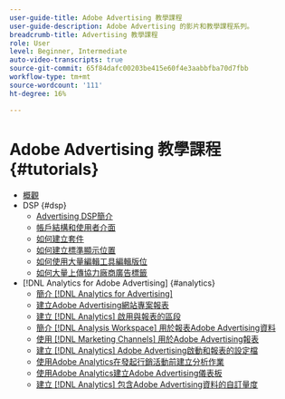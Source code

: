 ```yaml
---
user-guide-title: Adobe Advertising 教學課程
user-guide-description: Adobe Advertising 的影片和教學課程系列。
breadcrumb-title: Advertising 教學課程
role: User
level: Beginner, Intermediate
auto-video-transcripts: true
source-git-commit: 65f84dafc00203be415e60f4e3aabbfba70d7fbb
workflow-type: tm+mt
source-wordcount: '111'
ht-degree: 16%

---
```



# Adobe Advertising 教學課程 {#tutorials}

+ [概觀](overview.md)
+ DSP {#dsp}
   + [Advertising DSP簡介](/help/dsp/intro.md)
   + [帳戶結構和使用者介面](/help/dsp/ui.md)
   + [如何建立套件](/help/dsp/package-create.md)
   + [如何建立標準顯示位置](/help/dsp/placement-create.md)
   + [如何使用大量編輯工具編輯版位](/help/dsp/bulk-edit-placement-tools.md)
   + [如何大量上傳協力廠商廣告標籤](/help/dsp/bulk-upload-third-party-ad-tags.md)
+ [!DNL Analytics for Adobe Advertising] {#analytics}
   + [簡介 [!DNL Analytics for Advertising]](/help/integrations/analytics/intro-a4adc.md)
   + [建立Adobe Advertising網站專案報表](/help/integrations/analytics/analytics-site-entry-a4adc.md)
   + [建立 [!DNL Analytics] 啟用與報表的區段](/help/integrations/analytics/analytics-segments-a4adc.md)
   + [簡介 [!DNL Analysis Workspace] 用於報表Adobe Advertising資料](/help/integrations/analytics/analytics-analysis-workspace-a4adc.md)
   + [使用 [!DNL Marketing Channels] 用於Adobe Advertising報表](/help/integrations/analytics/analytics-reporting-a4adc.md)
   + [建立 [!DNL Analytics] Adobe Advertising啟動和報表的設定檔](/help/integrations/analytics/analytics-profiles-a4adc.md)
   + [使用Adobe Analytics在發起行銷活動前建立分析作業](/help/integrations/analytics/analytics-pre-launch-a4adc.md)
   + [使用Adobe Analytics建立Adobe Advertising儀表板](/help/integrations/analytics/analytics-dashboards-a4adc.md)
   + [建立 [!DNL Analytics] 包含Adobe Advertising資料的自訂量度](/help/integrations/analytics/analytics-custom-metrics-a4adc.md)

<!-- Add to DSP chapter once the videos are complete:
  + [How to Create a Placement](/help/dsp/placement-create.md)
  + [Placement Targeting Capabilities](/help/dsp/placement-targeting.md)
  + [Audience Libraries and Applying Behavioral Targeting](/help/dsp/audience-libraries.md)
-->

<!-- If I move the "Analytics for Advertising chapter into a larger Integrations chapter, then I'll need to set up redirects by copying a CSV file into this repo and populating it for those legacy file names. -->
